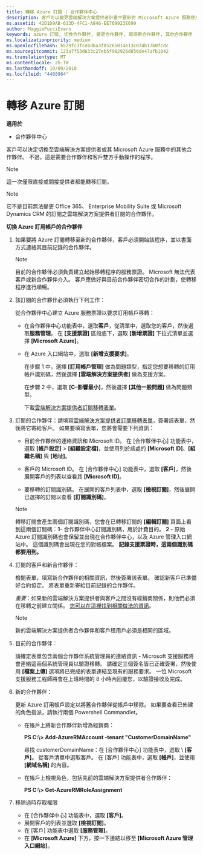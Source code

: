 ```yaml
---
title: 轉移 Azure 訂閱 | 合作夥伴中心
description: 客戶可以變更雲端解決方案提供者計畫中要針對 Microsoft Azure 服務使用的合作夥伴。 不過，這是需要合作夥伴和客戶雙方手動操作的程序。
ms.assetid: 42D1D9AB-613D-4FC1-A846-EE769923E699
author: MaggiePucciEvans
keywords: azure 訂閱, 切換合作夥伴, 變更合作夥伴, 取得新合作夥伴, 其他合作夥伴
ms.localizationpriority: medium
ms.openlocfilehash: b579fc3fcebdba3f85265014e13c074b17b0fcdc
ms.sourcegitcommit: 123a7f53d633c27eb5f982926d856de47afb1042
ms.translationtype: MT
ms.contentlocale: zh-TW
ms.lasthandoff: 10/09/2018
ms.locfileid: "4488964"
---
```

# <a name="transfer-azure-subscriptions"></a>轉移 Azure 訂閱 

**適用於**

-  合作夥伴中心

客戶可以決定切換至雲端解決方案提供者或其 Microsoft Azure 服務中的其他合作夥伴。 不過，這是需要合作夥伴和客戶雙方手動操作的程序。

>[!Note]  
>這一次僅限直接或間接提供者都能轉移訂閱。

>[!Note] 
>它不是目前無法變更 Office 365、 Enterprise Mobility Suite 或 Microsoft Dynamics CRM 的訂閱之雲端解決方案提供者訂閱的合作夥伴。



**切換 Azure 訂用帳戶的合作夥伴**

1.  如果要將 Azure 訂閱轉移至新的合作夥伴，客戶必須開始該程序，並以書面方式連絡其目前記錄的合作夥伴。 

    >[!Note]
    >目前的合作夥伴必須負責建立起始移轉程序的服務票證。 Microsoft 無法代表客戶或新合作夥伴介入。 客戶應做好與目前合作夥伴密切合作的計劃，使轉移程序進行順暢。

2.  該訂閱的合作夥伴必須執行下列工作：

    從合作夥伴中心建立 Azure 服務票證以要求訂用帳戶移轉：

    -   在合作夥伴中心功能表中，選取**客戶**，從清單中，選取您的客戶，然後選取**服務管理**。 在 **\[支援票證\]** 區段底下，選取 **\[新增票證\]** 下拉式清單並選擇 **\[Microsoft Azure\]**。

    -   在 Azure 入口網站中，選取 **\[新增支援要求\]**。

        在步驟 1 中，選擇 **\[訂用帳戶管理\]** 做為問題類型，指定您想要移轉的訂用帳戶識別碼，然後選擇 **\[雲端解決方案提供者\]** 做為支援方案。

        在步驟 2 中，選取 **\[C–影響最小\]**，然後選擇 **\[其他一般問題\]** 做為問題類型。

        下載[雲端解決方案提供者訂閱移轉表單](https://assets.windowsphone.com/5222c408-e546-4e01-b72a-2ec7d4c43d57/CSP_Subscription_Transfer_Form_Azure_InvariantCulture_Default.zip)。

3.  訂閱的合作夥伴：請填寫[雲端解決方案提供者訂閱移轉表單](https://assets.windowsphone.com/5222c408-e546-4e01-b72a-2ec7d4c43d57/CSP_Subscription_Transfer_Form_Azure_InvariantCulture_Default.zip)，簽署該表單，然後將它寄給客戶。 如果要填寫表單，您將會需要下列資訊：

    -   目前合作夥伴的連絡資訊和 Microsoft ID。 在 \[合作夥伴中心\] 功能表中，選取 **\[帳戶設定\]** &gt; **\[組織設定檔\]**，並使用列於該處的 **\[Microsoft ID\]**、**\[組織名稱\]** 與 **\[地址\]**。

    -   客戶的 Microsoft ID。 在 \[合作夥伴中心\] 功能表中，選取 **\[客戶\]**，然後展開客戶的列表以查看其 **\[Microsoft ID\]**。

    -   要移轉的訂閱識別碼。 在展開的客戶列表中，選取 **\[檢視訂閱\]**，然後展開已選擇的訂閱以查看 **\[訂閱識別碼\]**。

     >[!Note]
     >轉移訂閱會產生兩個訂閱識別碼，您會在已轉移訂閱的 **\[編輯訂閱\]** 頁面上看到這兩個訂閱碼：**1**- 合作夥伴中心訂閱識別碼，用於計費目的。 
    **2** - 原始 Azure 訂閱識別碼也會保留並出現在合作夥伴中心，以及 Azure 管理入口網站中。 這個識別碼會出現在您的對帳檔案。  **記錄支援票證時，這兩個識別碼都要用到。**

4.  訂閱的客戶和新合作夥伴：

    檢閱表單，填寫新合作夥伴的相關資訊，然後簽署該表單。 確認新客戶已準備好合約協定。 將表單重新寄給目前記錄的合作夥伴。

    *重要*：如果新的雲端解決方案提供者與客戶之間沒有經銷商關係，則他們必須在移轉之前建立關係。 [您可以在這裡找到相關做法的資訊](request-a-relationship-with-a-customer.md)。

    >[!Note]
    >新的雲端解決方案提供者合作夥伴和客戶租用戶必須是相同的區域。 

5.  目前的合作夥伴︰

    請確定表單包含兩個合作夥伴系統管理員的連絡資訊 - Microsoft 支援服務將會連絡這兩個系統管理員以驗證移轉。 請確定三個簽名皆已正確簽署，然後使用 **\[檔案上傳\]** 選項將已完成的表單連結至現有的服務要求。 一位 Microsoft 支援服務工程師將會在上班時間的 8 小時內回覆您，以驗證接收及完成。

6.  新的合作夥伴：

    更新 Azure 訂用帳戶設定以將舊合作夥伴從帳戶中移除。 如果要查看已佈建的角色指派，請執行兩個 Powershell Commandlet。

    -   在帳戶上將新合作夥伴新增為經銷商：

        **PS C:\\&gt; Add-AzureRMAccount -tenant "CustomerDomainName"**

        尋找 customerDomainName：在 \[合作夥伴中心\] 功能表中，選取 \ **[客戶\]**。 從客戶清單中選取客戶。 在 \[客戶\] 功能表中，選取 **\[帳戶\]**，並使用 **\[網域名稱\]** 的內容。

    -   在帳戶上檢視角色，包括先前的雲端解決方案提供者合作夥伴：

        **PS C:\\&gt; Get-AzureRMRoleAssignment**

7. 移除過時存取權限

    -  在 \[合作夥伴中心\] 功能表中，選取 **\[客戶\]**。 
    -  展開客戶的列表並選取 **\[檢視訂閱\]**。 
    -  在 \[客戶\] 功能表中選取 **\[服務管理\]**。 
    -  在 **\[Microsoft Azure\]** 下方，按一下連結以移至 **\[Microsoft Azure 管理入口網站\]**。

 

 



